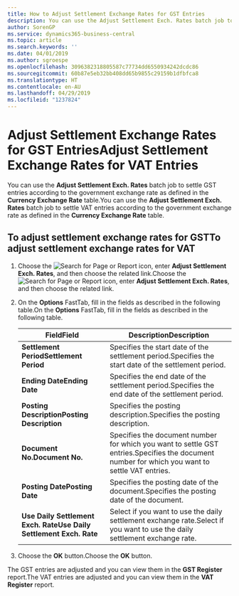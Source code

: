 ```yaml
---
title: How to Adjust Settlement Exchange Rates for GST Entries
description: You can use the Adjust Settlement Exch. Rates batch job to settle GST entries according to the government exchange rate as defined in the **Currency Exchange Rate** table.
author: SorenGP
ms.service: dynamics365-business-central
ms.topic: article
ms.search.keywords: ''
ms.date: 04/01/2019
ms.author: sgroespe
ms.openlocfilehash: 3096382318805587c77734dd6550934242dcdc86
ms.sourcegitcommit: 60b87e5eb32bb408dd65b9855c29159b1dfbfca8
ms.translationtype: HT
ms.contentlocale: en-AU
ms.lasthandoff: 04/29/2019
ms.locfileid: "1237824"
---
```

# <a name="adjust-settlement-exchange-rates-for-vat-entries"></a><span data-ttu-id="06eab-103">Adjust Settlement Exchange Rates for GST Entries</span><span class="sxs-lookup"><span data-stu-id="06eab-103">Adjust Settlement Exchange Rates for VAT Entries</span></span>
<span data-ttu-id="06eab-104">You can use the **Adjust Settlement Exch. Rates** batch job to settle GST entries according to the government exchange rate as defined in the **Currency Exchange Rate** table.</span><span class="sxs-lookup"><span data-stu-id="06eab-104">You can use the **Adjust Settlement Exch. Rates** batch job to settle VAT entries according to the government exchange rate as defined in the **Currency Exchange Rate** table.</span></span>  

## <a name="to-adjust-settlement-exchange-rates-for-vat"></a><span data-ttu-id="06eab-105">To adjust settlement exchange rates for GST</span><span class="sxs-lookup"><span data-stu-id="06eab-105">To adjust settlement exchange rates for VAT</span></span>  

1.  <span data-ttu-id="06eab-106">Choose the ![Search for Page or Report](../../media/ui-search/search_small.png "Search for Page or Report icon") icon, enter **Adjust Settlement Exch. Rates**, and then choose the related link.</span><span class="sxs-lookup"><span data-stu-id="06eab-106">Choose the ![Search for Page or Report](../../media/ui-search/search_small.png "Search for Page or Report icon") icon, enter **Adjust Settlement Exch. Rates**, and then choose the related link.</span></span>  
2.  <span data-ttu-id="06eab-107">On the **Options** FastTab, fill in the fields as described in the following table.</span><span class="sxs-lookup"><span data-stu-id="06eab-107">On the **Options** FastTab, fill in the fields as described in the following table.</span></span>  

    |<span data-ttu-id="06eab-108">Field</span><span class="sxs-lookup"><span data-stu-id="06eab-108">Field</span></span>|<span data-ttu-id="06eab-109">Description</span><span class="sxs-lookup"><span data-stu-id="06eab-109">Description</span></span>|  
    |---------------------------------|---------------------------------------|  
    |<span data-ttu-id="06eab-110">**Settlement Period**</span><span class="sxs-lookup"><span data-stu-id="06eab-110">**Settlement Period**</span></span>|<span data-ttu-id="06eab-111">Specifies the start date of the settlement period.</span><span class="sxs-lookup"><span data-stu-id="06eab-111">Specifies the start date of the settlement period.</span></span>|  
    |<span data-ttu-id="06eab-112">**Ending Date**</span><span class="sxs-lookup"><span data-stu-id="06eab-112">**Ending Date**</span></span>|<span data-ttu-id="06eab-113">Specifies the end date of the settlement period.</span><span class="sxs-lookup"><span data-stu-id="06eab-113">Specifies the end date of the settlement period.</span></span>|  
    |<span data-ttu-id="06eab-114">**Posting Description**</span><span class="sxs-lookup"><span data-stu-id="06eab-114">**Posting Description**</span></span>|<span data-ttu-id="06eab-115">Specifies the posting description.</span><span class="sxs-lookup"><span data-stu-id="06eab-115">Specifies the posting description.</span></span>|  
    |<span data-ttu-id="06eab-116">**Document No.**</span><span class="sxs-lookup"><span data-stu-id="06eab-116">**Document No.**</span></span>|<span data-ttu-id="06eab-117">Specifies the document number for which you want to settle GST entries.</span><span class="sxs-lookup"><span data-stu-id="06eab-117">Specifies the document number for which you want to settle VAT entries.</span></span>|  
    |<span data-ttu-id="06eab-118">**Posting Date**</span><span class="sxs-lookup"><span data-stu-id="06eab-118">**Posting Date**</span></span>|<span data-ttu-id="06eab-119">Specifies the posting date of the document.</span><span class="sxs-lookup"><span data-stu-id="06eab-119">Specifies the posting date of the document.</span></span>|  
    |<span data-ttu-id="06eab-120">**Use Daily Settlement Exch. Rate**</span><span class="sxs-lookup"><span data-stu-id="06eab-120">**Use Daily Settlement Exch. Rate**</span></span>|<span data-ttu-id="06eab-121">Select if you want to use the daily settlement exchange rate.</span><span class="sxs-lookup"><span data-stu-id="06eab-121">Select if you want to use the daily settlement exchange rate.</span></span>|  

3.  <span data-ttu-id="06eab-122">Choose the **OK** button.</span><span class="sxs-lookup"><span data-stu-id="06eab-122">Choose the **OK** button.</span></span>  

<span data-ttu-id="06eab-123">The GST entries are adjusted and you can view them in the **GST Register** report.</span><span class="sxs-lookup"><span data-stu-id="06eab-123">The VAT entries are adjusted and you can view them in the **VAT Register** report.</span></span>
